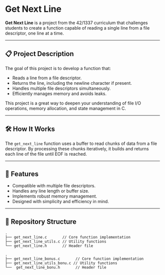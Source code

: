# Get Next Line  

**Get Next Line** is a project from the 42/1337 curriculum that challenges students to create a function capable of reading a single line from a file descriptor, one line at a time.  

---

## 📋 **Project Description**  
The goal of this project is to develop a function that:  
- Reads a line from a file descriptor.  
- Returns the line, including the newline character if present.  
- Handles multiple file descriptors simultaneously.  
- Efficiently manages memory and avoids leaks.  

This project is a great way to deepen your understanding of file I/O operations, memory allocation, and state management in C.  

---

## 🛠️ **How It Works**  

The `get_next_line` function uses a buffer to read chunks of data from a file descriptor. By processing these chunks iteratively, it builds and returns each line of the file until EOF is reached.  

---

## 🚀 **Features**  
- Compatible with multiple file descriptors.  
- Handles any line length or buffer size.  
- Implements robust memory management.  
- Designed with simplicity and efficiency in mind.  

---

## 📂 **Repository Structure**  

```plaintext
.
├── get_next_line.c       // Core function implementation
├── get_next_line_utils.c // Utility functions
└── get_next_line.h       // Header file

.
├── get_next_line_bonus.c       // Core function implementation
├── get_next_line_utils_bonu.c // Utility functions
└──  get_next_line_bonu.h       // Header file
